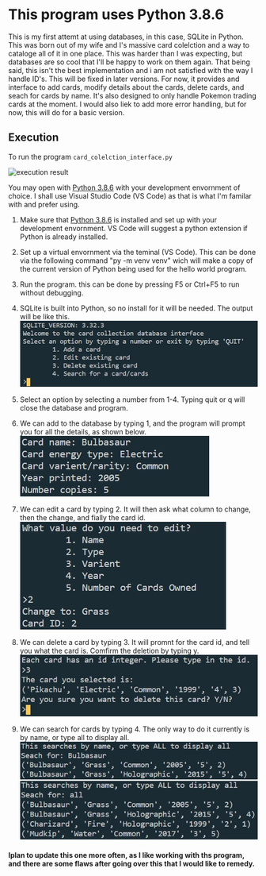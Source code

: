 # This program uses Python 3.8.6

This is my first attemt at using databases, in this case, SQLite in Python. This was born out of my wife and I's massive card colelction and a way to cataloge all of it in one place. This was harder than I was expecting, but databases are so cool that I'll be happy to work on them again. That being said, this isn't the best implementation and i am not satisfied with the way I handle ID's. This will be fixed in later versions. For now, it provides and interface to add cards, modify details about the cards, delete cards, and seach for cards by name. It's also designed to only handle Pokemon trading cards at the moment. I would also liek to add more error handling, but for now, this will do for a basic version. 

## Execution

To run the program `card_colelction_interface.py`

![execution result](chs_complete.jpg)

You may open with [Python 3.8.6](https://www.python.org/) with your development envornment of choice. I shall use Visual Studio Code (VS Code) as that is what I'm familar with and prefer using.

1. Make sure that [Python 3.8.6](https://www.python.org/) is installed and set up with your development envornment. VS Code  will suggest a python extension if Python is already installed. 

2. Set up a virtual envornment via the teminal (VS Code). This can be done via the following command "py -m venv venv" wich will make a copy of the current version of Python being used for the hello world program.

3. Run the program. this can be done by pressing  F5 or Ctrl+F5 to run without debugging.

4. SQLite is built into Python, so no install for it will be needed. The output will be like this.
![menu](sql1.jpg)

5. Select an option by selecting a number from 1-4. Typing quit or q will close the database and program. 

6. We can add to the database by typing 1, and the program will prompt you for all the details, as shown below.
![Add a card](sql2.jpg)

7. We can edit a card by typing 2. It will then ask what column to change, then the change, and fially the card id.
![Edit a card](sql3.jpg)

8. We can delete a card by typing 3. It will promnt for the card id, and tell you what the card is. Comfirm the deletion by typing y.
![Delete a card](sql4.jpg)

9. We can search for cards by typing 4. The only way to do it currently is by name, or type all to display all.
![Search some](sql5.jpg)
![Display all](sql6.jpg)
   
#### Iplan to update this one more often, as I like working with ths program, and there are some flaws after going over this that I would like to remedy. 